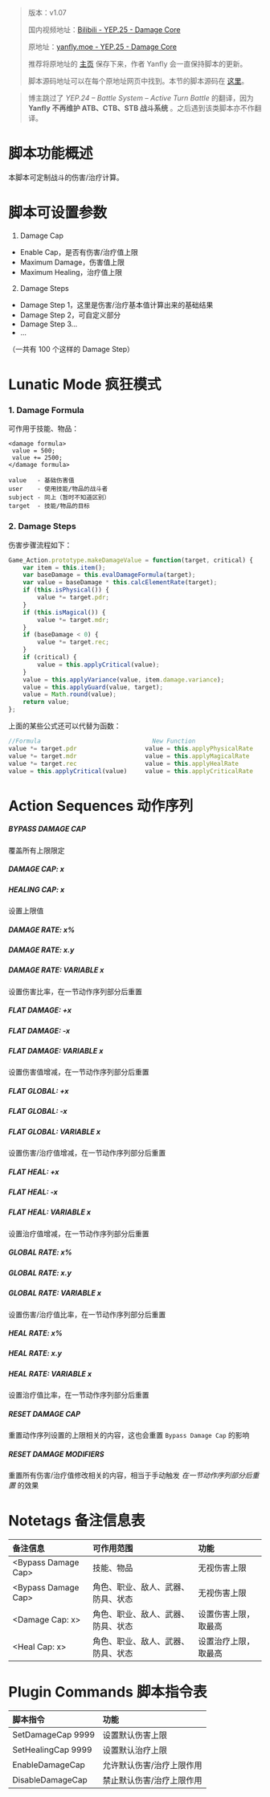 > 版本：v1.07
>
> 国内视频地址：[Bilibili - YEP.25 - Damage Core](https://www.bilibili.com/video/av3174787/#page=30)
>
> 原地址：[yanfly.moe - YEP.25 - Damage Core](http://yanfly.moe/2015/11/07/yep-25-damage-core/)
> 
> 推荐将原地址的 [主页](http://yanfly.moe/yep/) 保存下来，作者 Yanfly 会一直保持脚本的更新。
> 
> 脚本源码地址可以在每个原地址网页中找到。本节的脚本源码在 [这里](https://www.dropbox.com/s/nnf5znza7nybcry/YEP_DamageCore.js?dl=0)。

> 博主跳过了 *YEP.24 – Battle System – Active Turn Battle* 的翻译，因为 **Yanfly 不再维护 ATB、CTB、STB 战斗系统** 。之后遇到该类脚本亦不作翻译。

# 脚本功能概述

本脚本可定制战斗的伤害/治疗计算。

# 脚本可设置参数

1. Damage Cap

- Enable Cap，是否有伤害/治疗值上限
- Maximum Damage，伤害值上限
- Maximum Healing，治疗值上限

2. Damage Steps

- Damage Step 1，这里是伤害/治疗基本值计算出来的基础结果
- Damage Step 2，可自定义部分
- Damage Step 3...
- ...

（一共有 100 个这样的 Damage Step）

# Lunatic Mode 疯狂模式

### 1. Damage Formula

可作用于技能、物品：
```
<damage formula>
 value = 500;
 value += 2500;
</damage formula>

value   - 基础伤害值
user    - 使用技能/物品的战斗者
subject - 同上（暂时不知道区别）
target  - 技能/物品的目标
```

### 2. Damage Steps

伤害步骤流程如下：
```JavaScript
Game_Action.prototype.makeDamageValue = function(target, critical) {
    var item = this.item();
    var baseDamage = this.evalDamageFormula(target);
    var value = baseDamage * this.calcElementRate(target);
    if (this.isPhysical()) {
        value *= target.pdr;
    }
    if (this.isMagical()) {
        value *= target.mdr;
    }
    if (baseDamage < 0) {
        value *= target.rec;
    }
    if (critical) {
        value = this.applyCritical(value);
    }
    value = this.applyVariance(value, item.damage.variance);
    value = this.applyGuard(value, target);
    value = Math.round(value);
    return value;
};
```

上面的某些公式还可以代替为函数：
```JavaScript
//Formula                               New Function
value *= target.pdr                   value = this.applyPhysicalRate
value *= target.mdr                   value = this.applyMagicalRate
value *= target.rec                   value = this.applyHealRate
value = this.applyCritical(value)     value = this.applyCriticalRate
```

# Action Sequences 动作序列

##### BYPASS DAMAGE CAP

覆盖所有上限限定

##### DAMAGE CAP: x
##### HEALING CAP: x

设置上限值

##### DAMAGE RATE: x%
##### DAMAGE RATE: x.y
##### DAMAGE RATE: VARIABLE x

设置伤害比率，在一节动作序列部分后重置

##### FLAT DAMAGE: +x
##### FLAT DAMAGE: -x
##### FLAT DAMAGE: VARIABLE x

设置伤害值增减，在一节动作序列部分后重置

##### FLAT GLOBAL: +x
##### FLAT GLOBAL: -x
##### FLAT GLOBAL: VARIABLE x

设置伤害/治疗值增减，在一节动作序列部分后重置

##### FLAT HEAL: +x
##### FLAT HEAL: -x
##### FLAT HEAL: VARIABLE x

设置治疗值增减，在一节动作序列部分后重置

##### GLOBAL RATE: x%
##### GLOBAL RATE: x.y
##### GLOBAL RATE: VARIABLE x

设置伤害/治疗值比率，在一节动作序列部分后重置

##### HEAL RATE: x%
##### HEAL RATE: x.y
##### HEAL RATE: VARIABLE x

设置治疗值比率，在一节动作序列部分后重置

##### RESET DAMAGE CAP

重置动作序列设置的上限相关的内容，这也会重置 `Bypass Damage Cap` 的影响

##### RESET DAMAGE MODIFIERS

重置所有伤害/治疗值修改相关的内容，相当于手动触发 *在一节动作序列部分后重置* 的效果

# Notetags 备注信息表

备注信息|可作用范围|功能
:-|:-|:-
&lt;Bypass Damage Cap>|技能、物品|无视伤害上限
&lt;Bypass Damage Cap>|角色、职业、敌人、武器、防具、状态|无视伤害上限
&lt;Damage Cap: x>|角色、职业、敌人、武器、防具、状态|设置伤害上限，取最高
&lt;Heal Cap: x>|角色、职业、敌人、武器、防具、状态|设置治疗上限，取最高

# Plugin Commands 脚本指令表

脚本指令|功能
:-|:-
SetDamageCap 9999|设置默认伤害上限
SetHealingCap 9999|设置默认治疗上限
EnableDamageCap|允许默认伤害/治疗上限作用
DisableDamageCap|禁止默认伤害/治疗上限作用
